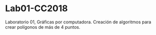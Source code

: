 # Lab01-CC2018
Laboratorio 01, Gráficas por computadora. Creación de algoritmos para crear polígonos de más de 4 puntos. 
